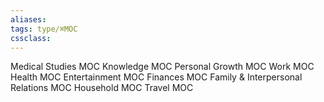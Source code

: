 ```yaml
---
aliases:
tags: type/⌘MOC 
cssclass: 
---
```


Medical Studies MOC
Knowledge MOC
Personal Growth MOC
Work MOC
Health MOC
Entertainment MOC
Finances MOC
Family & Interpersonal Relations MOC
Household MOC
Travel MOC